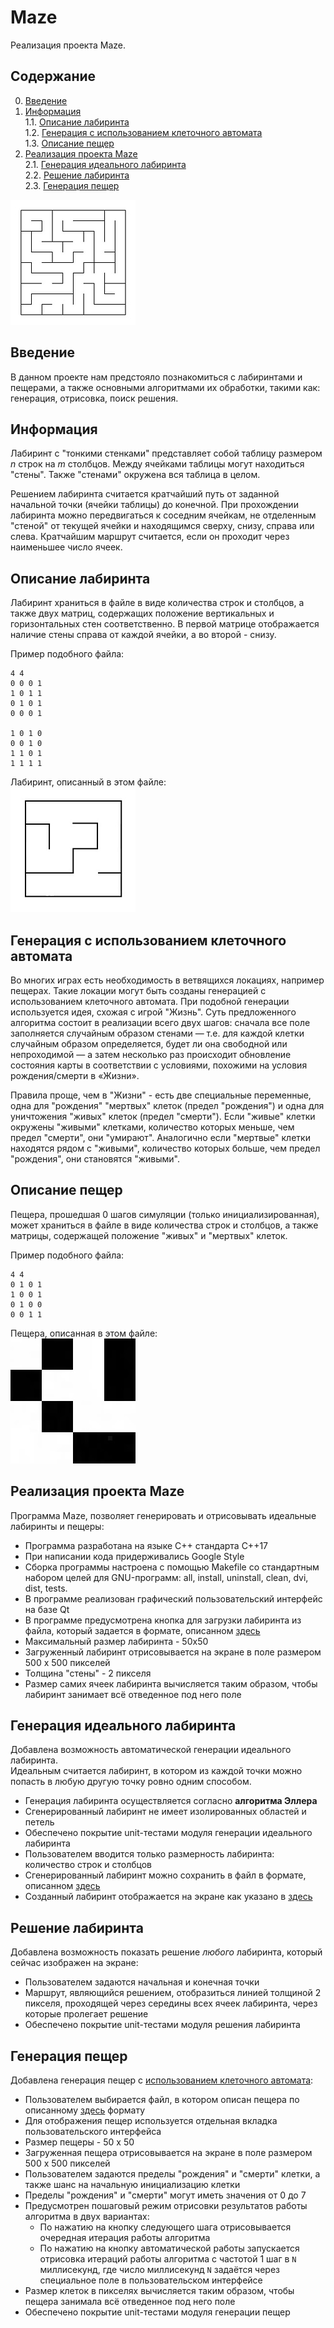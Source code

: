 # Maze

Реализация проекта Maze.

## Содержание

0. [Введение](#введение)
1. [Информация](#информация) \
    1.1. [Описание лабиринта](#описание-лабиринта) \
    1.2. [Генерация с использованием клеточного автомата](#генерация-с-использованием-клеточного-автомата) \
    1.3. [Описание пещер](#описание-пещер)
2. [Реализация проекта Maze](#реализация-проекта-Maze) \
    2.1. [Генерация идеального лабиринта](#генерация-идеального-лабиринта) \
    2.2. [Решение лабиринта](#решение-лабиринта) \
    2.3. [Генерация пещер](#генерация-пещер) 

![Maze](misc/images/Maze.JPG)
 

## Введение

В данном проекте нам предстояло познакомиться с лабиринтами и пещерами, а также основными алгоритмами их обработки, такими как: генерация, отрисовка, поиск решения.


## Информация

Лабиринт с "тонкими стенками" представляет собой таблицу размером _n_ строк на _m_ столбцов. 
Между ячейками таблицы могут находиться "стены". Также "стенами" окружена вся таблица в целом. 

Решением лабиринта считается кратчайший путь от заданной начальной точки (ячейки таблицы) до конечной. 
При прохождении лабиринта можно передвигаться к соседним ячейкам, не отделенным "стеной" от текущей ячейки и находящимся сверху, снизу, справа или слева. 
Кратчайшим маршрут считается, если он проходит через наименьшее число ячеек.



## Описание лабиринта

Лабиринт храниться в файле в виде количества строк и столбцов, а также двух матриц, содержащих положение вертикальных и горизонтальных стен соответственно. 
В первой матрице отображается наличие стены справа от каждой ячейки, а во второй - снизу. 

Пример подобного файла:  
```
4 4
0 0 0 1
1 0 1 1
0 1 0 1
0 0 0 1

1 0 1 0
0 0 1 0
1 1 0 1
1 1 1 1
```

Лабиринт, описанный в этом файле: \
![maze4](misc/images/maze4.jpg)


## Генерация с использованием клеточного автомата

Во многих играх есть необходимость в ветвящихся локациях, например пещерах. 
Такие локации могут быть созданы генерацией с использованием клеточного автомата. 
При подобной генерации используется идея, схожая с игрой "Жизнь". 
Суть предложенного алгоритма состоит в реализации всего двух шагов: 
сначала все поле заполняется случайным образом стенами — т.е. для каждой клетки случайным образом определяется, 
будет ли она свободной или непроходимой — а затем несколько раз происходит обновление состояния карты в соответствии с условиями, 
похожими на условия рождения/смерти в «Жизни».

Правила проще, чем в "Жизни" - есть две специальные переменные, одна для "рождения" "мертвых" клеток (предел "рождения") и одна для уничтожения "живых" клеток (предел "смерти"). 
Если "живые" клетки окружены "живыми" клетками, количество которых меньше, чем предел "смерти", они "умирают". 
Аналогично если "мертвые" клетки находятся рядом с "живыми", количество которых больше, чем предел "рождения", они становятся "живыми".

## Описание пещер

Пещера, прошедшая 0 шагов симуляции (только инициализированная), может храниться в файле в виде количества строк и столбцов, 
а также матрицы, содержащей положение "живых" и "мертвых" клеток.

Пример подобного файла:
```
4 4
0 1 0 1
1 0 0 1
0 1 0 0
0 0 1 1
```

Пещера, описанная в этом файле: \
![cave3](misc/images/cave3.jpg)

## Реализация проекта Maze

Программа Maze, позволяет генерировать и отрисовывать идеальные лабиринты и пещеры:

- Программа разработана на языке C++ стандарта C++17
- При написании кода придерживались Google Style
- Сборка программы настроена с помощью Makefile со стандартным набором целей для GNU-программ: all, install, uninstall, clean, dvi, dist, tests.
- В программе реализован графический пользовательский интерфейс на базе Qt
- В программе предусмотрена кнопка для загрузки лабиринта из файла, который задается в формате, описанном [здесь](#описание-лабиринта) 
- Максимальный размер лабиринта - 50х50
- Загруженный лабиринт отрисовывается на экране в поле размером 500 x 500 пикселей
- Толщина "стены" - 2 пикселя
- Размер самих ячеек лабиринта вычисляется таким образом, чтобы лабиринт занимает всё отведенное под него поле

## Генерация идеального лабиринта

Добавлена возможность автоматической генерации идеального лабиринта. \
Идеальным считается лабиринт, в котором из каждой точки можно попасть в любую другую точку ровно одним способом.

- Генерация лабиринта осуществляется согласно **алгоритма Эллера**
- Сгенерированный лабиринт не имеет изолированных областей и петель
- Обеспечено покрытие unit-тестами модуля генерации идеального лабиринта
- Пользователем вводится только размерность лабиринта: количество строк и столбцов
- Сгенерированный лабиринт можно сохранить в файл в формате, описанном [здесь](#описание-лабиринта) 
- Созданный лабиринт отображается на экране как указано в [здесь](#реализация-проекта-maze)

## Решение лабиринта

Добавлена возможность показать решение _любого_ лабиринта, который сейчас изображен на экране:
- Пользователем задаются начальная и конечная точки
- Маршрут, являющийся решением, отобразиться линией толщиной 2 пикселя, проходящей через середины всех ячеек лабиринта, через которые пролегает решение
- Обеспечено покрытие unit-тестами модуля решения лабиринта

## Генерация пещер

Добавлена генерация пещер с [использованием клеточного автомата](#генерация-с-использованием-клеточного-автомата):
- Пользователем выбирается файл, в котором описан пещера по описанному [здесь](#описание-пещер) формату
- Для отображения пещер используется отдельная вкладка пользовательского интерфейса
- Размер пещеры - 50 х 50
- Загруженная пещера отрисовывается на экране в поле размером 500 x 500 пикселей
- Пользователем задаются пределы "рождения" и "смерти" клетки, а также шанс на начальную инициализацию клетки
- Пределы "рождения" и "смерти" могут иметь значения от 0 до 7
- Предусмотрен пошаговый режим отрисовки результатов работы алгоритма в двух вариантах:
  - По нажатию на кнопку следующего шага отрисовывается очередная итерация работы алгоритма
  - По нажатию на кнопку автоматической работы запускается отрисовка итераций работы алгоритма с частотой 1 шаг в `N` миллисекунд, где число миллисекунд `N` задаётся через специальное поле в пользовательском интерфейсе
- Размер клеток в пикселях вычисляется таким образом, чтобы пещера занимала всё отведенное под него поле
- Обеспечено покрытие unit-тестами модуля генерации пещер
